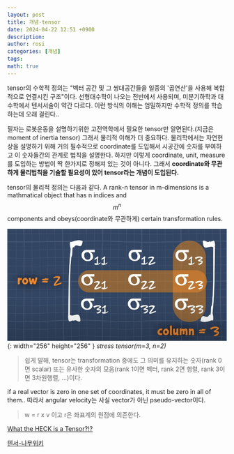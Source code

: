 ```yaml
---
layout: post
title: 개념-tensor
date: 2024-04-22 12:51 +0900
description:
author: rosi
categories: [개념]
tags:
math: true
---
```



tensor의 수학적 정의는 "벡터 공간 및 그 쌍대공간들을 일종의 '곱연산'을 사용해 복합적으로 연결시킨 구조"이다. 선형대수학이 나오는 전반에서 사용되며, 미분기하학과 대수학에서 텐서서술이 약간 다르다. 
이런 방식의 이해는 엄밀하지만 수학적 정의를 학습하는데 오래 걸린다..

필자는 로봇운동을 설명하기위한 고전역학에서 필요한 tensor만 알면된다.(지금은 moment of inertia tensor) 
그래서 물리적 이해가 더 중요하다.
물리학에서는 자연현상을 설명하기 위해 거의 필수적으로 coordinate를 도입해서 시공간에 숫자를 부여하고 이 숫자들간의 관계로 법칙을 설명한다. 하지만 이렇게 coordinate, unit, measure를 도입하는 방법이 딱 한가지로 정해져 있는 것이 아니다. 그래서 **coordinate와 무관하게 물리법칙을 기술할 필요성이 있어 tensor라는 개념이 도입된다.**

tensor의 물리적 정의는 다음과 같다.
A rank-n tensor in m-dimensions is a mathmatical object that has n indices and $$m^n$$ components and obeys(coordinate와 무관하게) certain transformation rules.

![stress_tensor](/assets/img/개념/stress_tensor.png){: width="256" height="256" }
_stress tensor(m=3, n=2)_

> 쉽게 말해, tensor는 transformation 중에도 그 의미를 유지하는 숫자(rank 0면 scalar) 또는 유사한 숫자의 모음(rank 1이면 벡터, rank 2면 행렬, rank 3이면 3차원행렬, ...)이다. 

if a real vector is zero in one set of coordinates, it must be zero in all of them.. 
따라서 angular velocity는 사실 vector가 아닌 pseudo-vector이다. 
> w = r x v 이고 r은 좌표계의 원점에 의존한다.


[What the HECK is a Tensor?!?](https://www.youtube.com/watch?v=bpG3gqDM80w)

[텐서-나무위키](https://namu.wiki/w/%ED%85%90%EC%84%9C)